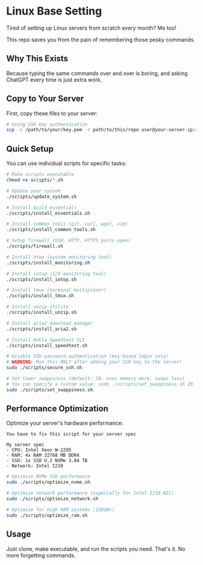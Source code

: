 # Linux Base Setting

Tired of setting up Linux servers from scratch every month? Me too! 

This repo saves you from the pain of remembering those pesky commands.

## Why This Exists

Because typing the same commands over and over is boring, and asking ChatGPT every time is just extra work.

## Copy to Your Server

First, copy these files to your server:

```bash
# Using SSH key authentication
scp -i /path/to/your/key.pem -r path/to/this/repo user@your-server-ip:~/
```

## Quick Setup

You can use individual scripts for specific tasks:

```bash
# Make scripts executable
chmod +x scripts/*.sh

# Update your system
./scripts/update_system.sh

# Install build essentials
./scripts/install_essentials.sh

# Install common tools (git, curl, wget, vim)
./scripts/install_common_tools.sh

# Setup firewall (SSH, HTTP, HTTPS ports open)
./scripts/firewall.sh

# Install htop (system monitoring tool)
./scripts/install_monitoring.sh

# Install iotop (I/O monitoring tool)
./scripts/install_iotop.sh

# Install tmux (terminal multiplexer)
./scripts/install_tmux.sh

# Install unzip utility
./scripts/install_unzip.sh

# Install aria2 download manager
./scripts/install_aria2.sh

# Install Ookla Speedtest CLI
./scripts/install_speedtest.sh

# Disable SSH password authentication (key-based login only)
# WARNING: Run this ONLY after adding your SSH key to the server!
sudo ./scripts/secure_ssh.sh

# Set lower swappiness (default: 10, uses memory more, swaps less)
# You can specify a custom value: sudo ./scripts/set_swappiness.sh 20
sudo ./scripts/set_swappiness.sh
```

## Performance Optimization

Optimize your server's hardware performance:
```
You have to fix this script for your server spec

My server spec
- CPU: Intel Xeon W-2295
- RAM: 4x RAM 32768 MB DDR4
- SSD: 1x SSD U.2 NVMe 3.84 TB
- Network: Intel I210
```
```bash
# Optimize NVMe SSD performance
sudo ./scripts/optimize_nvme.sh

# Optimize network performance (especially for Intel I210 NIC)
sudo ./scripts/optimize_network.sh

# Optimize for high RAM systems (128GB+)
sudo ./scripts/optimize_ram.sh
```

## Usage

Just clone, make executable, and run the scripts you need. That's it. No more forgetting commands.

